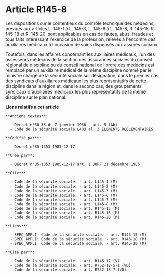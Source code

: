 # Article R145-8

Les dispositions sur le contentieux du contrôle technique des médecins, prévues aux articles L. 145-1 à L. 145-3, L. 145-6 à
L. 145-8, R. 145-15, R. 145-18 et R. 145-20, sont applicables en cas de fautes, abus, fraudes et tous faits intéressant
l'exercice de la profession, relevés à l'encontre des auxiliaires médicaux à l'occasion de soins dispensés aux assurés
sociaux. 

Toutefois, dans les affaires concernant les auxiliaires médicaux, l'un des assesseurs médecins de la section des assurances
sociales du conseil régional de discipline ou du conseil national de l'ordre des médecins est remplacé par un auxiliaire
médical de la même discipline nommé par le ministre chargé de la sécurité sociale sur désignation, dans le premier cas, des
syndicats d'auxiliaires médicaux les plus représentatifs de cette discipline dans la région et, dans le second cas, des
groupements syndicaux d'auxiliaires médicaux les plus représentatifs de la même discipline sur le plan national.

**Liens relatifs à cet article**

	**Anciens textes**:

	  - Décret n°66-35 du 7 janvier 1966 - art. 5 (Ab)
	  - Code de la sécurité sociale L403 al. 3 ELEMENTS REGLEMENTAIRES

	**Codifié par**:

	  - Décret n°85-1353 1985-12-17

	**Créé par**:

	  - Décret n°85-1353 1985-12-17 art. 1 JORF 21 décembre 1985

	**Cite**:

	  - Code de la sécurité sociale. - art. L145-1 (M)
	  - Code de la sécurité sociale. - art. L145-2 (M)
	  - Code de la sécurité sociale. - art. L145-3 (M)
	  - Code de la sécurité sociale. - art. L145-6 (M)
	  - Code de la sécurité sociale. - art. L145-7 (M)
	  - Code de la sécurité sociale. - art. L145-8 (M)
	  - Code de la sécurité sociale. - art. R145-15 (M)
	  - Code de la sécurité sociale. - art. R145-18 (M)
	  - Code de la sécurité sociale. - art. R145-20 (M)

	**Liens**:

	  - SPEC_APPLI: Code de la sécurité sociale. - art. R145-15 (M)
	  - SPEC_APPLI: Code de la sécurité sociale. - art. R145-18 (M)
	  - SPEC_APPLI: Code de la sécurité sociale. - art. R145-20 (M)

	**Cité par**:

	  - Code de la sécurité sociale. - art. R145-17 (V)
	  - Code de la sécurité sociale. - art. R752-18-5-1 (VD)
	  - Code de la sécurité sociale. - art. R752-18-7 (VD)
